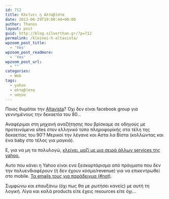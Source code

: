 ```yaml
---
id: 712
title: Κλείνει η Αλταβίστα
date: 2013-06-29T19:00:44+00:00
author: Thanos
layout: post
guid: http://blog.silverthan.gr/?p=712
permalink: /kleinei-h-altavista/
wpzoom_post_title:
  - 'Yes'
wpzoom_post_readmore:
  - 'Yes'
wpzoom_post_url:
  - ""
categories:
  - Web
tags:
  - yahoo
  - αλταβίστα
  - υαηοο
---
```

Ποιος θυμάται την [Altavista](http://www.altavista.com/ "http://www.altavista.com/")? Όχι δεν είναι facebook group για γεννημένους την δεκαετία του 80&#8230;

Αναφέριμαι στη μηχανή αναζήτησης που βρίσκαμε σε οδηγούς με προτεινόμενα sites στον ελληνικό τύπο πληροφορίκής στα τέλη της δεκαετίας του 90&#8242;? Μερικοί την λέγανε και Αστα λα Βίστα (κολλώντας και ένα baby στο τέλος για μαγκιά).

Ε, για να μη τα πολυλογώ, [κλείνει, μαζί με μια σειρά άλλων services της yahoo.](http://yahoo.tumblr.com/post/54125001066/keeping-our-focus-on-whats-next "τι κλείνει η yahoo το καλοκαίρι")

Αυτο που κάνει η Yahoo είναι ενα ξεσκαρτάρισμα από πράγματα που δεν την πολυενδιαφέρουν (ή δεν έχουν κόσμο/revenue) για να επικεντρωθεί στο mobile. <a title="tweet for yahoo mobile email" href="https://twitter.com/silverthan/status/345518696539762688" target="_blank">Τα emails τους για παράδειγμα (#not)</a>.

Συμφώνω και επαυξάνω (όχι πως θα με ρωτήσει κανείς) με αυτή τη λογική. Λίγα και καλά products είτε έχεις resources είτε όχι&#8230;